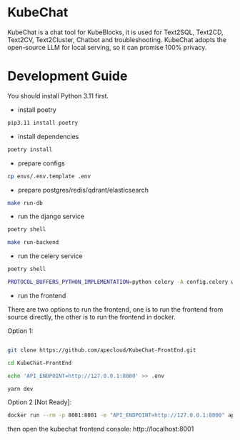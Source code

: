 # KubeChat

KubeChat is a chat tool for KubeBlocks, it is used for Text2SQL, Text2CD, Text2CV, Text2Cluster, Chatbot and
troubleshooting. KubeChat adopts the open-source LLM for local serving, so it can promise 100% privacy.

# Development Guide

You should install Python 3.11 first.

* install poetry

```bash
pip3.11 install poetry
```

* install dependencies

```bash
poetry install
```

* prepare configs

```bash
cp envs/.env.template .env
```

* prepare postgres/redis/qdrant/elasticsearch

```bash
make run-db
```

* run the django service

```bash
poetry shell

make run-backend
```

* run the celery service

```bash
poetry shell

PROTOCOL_BUFFERS_PYTHON_IMPLEMENTATION=python celery -A config.celery worker -l INFO --pool gevent
```

* run the frontend

There are two options to run the frontend, one is to run the frontend from source directly, the other is to run the frontend in docker.

Option 1:

```bash

git clone https://github.com/apecloud/KubeChat-FrontEnd.git

cd KubeChat-FrontEnd

echo 'API_ENDPOINT=http://127.0.0.1:8000' >> .env

yarn dev

```

Option 2 [Not Ready]:

```bash
docker run --rm -p 8001:8001 -e "API_ENDPOINT=http://127.0.0.1:8000" apecloud/kubechat-console:latest
```


then open the kubechat frontend console: http://localhost:8001

